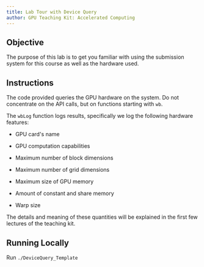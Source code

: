 ```yaml
---
title: Lab Tour with Device Query
author: GPU Teaching Kit: Accelerated Computing
---
```



## Objective

The purpose of this lab is to get you familiar with using the submission system for this course as well as the hardware used.

## Instructions

The code provided queries the GPU hardware on the system.
Do not concentrate on the API calls, but on functions starting with `wb`.

The `wbLog` function logs results, specifically we log the following hardware features:

* GPU card's name

* GPU computation capabilities

* Maximum number of block dimensions

* Maximum number of grid dimensions

* Maximum size of GPU memory

* Amount of constant and share memory

* Warp size

The details and meaning of these quantities will be explained in the
first few lectures of the teaching kit.

## Running Locally

Run `./DeviceQuery_Template` 
